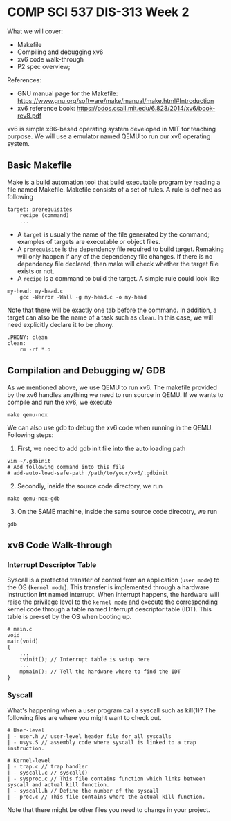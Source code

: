 # COMP SCI 537 DIS-313 Week 2
What we will cover:
- Makefile
- Compiling and debugging xv6
- xv6 code walk-through
- P2 spec overview;

References:
- GNU manual page for the Makefile: https://www.gnu.org/software/make/manual/make.html#Introduction
- xv6 reference book: https://pdos.csail.mit.edu/6.828/2014/xv6/book-rev8.pdf

xv6 is simple x86-based operating system developed in MIT for teaching purpose. We will use a emulator named QEMU to run our xv6 operating system.
## Basic Makefile
Make is a build automation tool that build executable program by reading a file named Makefile. Makefile consists of a set of rules. A rule is defined as following
~~~[bash]
target: prerequisites
    recipe (command)
    ...
~~~
- A `target` is usually the name of the file generated by the command; examples of targets are executable or object files. 
- A `prerequisite` is the dependency file required to build target. Remaking will only happen if any of the dependency file changes. If there is no dependency file declared, then make will check whether the target file exists or not.
- A `recipe` is a command to build the target.
A simple rule could look like
~~~[bash]
my-head: my-head.c
    gcc -Werror -Wall -g my-head.c -o my-head
~~~
Note that there will be exactly one tab before the command. In addition, a target can also be the name of a task such as `clean`. In this case, we will need explicitly declare it to be phony.
~~~
.PHONY: clean
clean:
    rm -rf *.o 
~~~
## Compilation and Debugging w/ GDB
As we mentioned above, we use QEMU to run xv6. The makefile provided by the xv6 handles anything we need to run source in QEMU. If we wants to compile and run the xv6, we execute
~~~[bash]
make qemu-nox
~~~
We can also use gdb to debug the xv6 code when running in the QEMU. Following steps:
1. First, we need to add gdb init file into the auto loading path
~~~[bash]
vim ~/.gdbinit
# Add following command into this file
# add-auto-load-safe-path /path/to/your/xv6/.gdbinit
~~~
2. Secondly, inside the source code directory, we run
~~~[bash]
make qemu-nox-gdb
~~~
3. On the SAME machine, inside the same source code direcotry, we run
~~~
gdb
~~~
## xv6 Code Walk-through
### Interrupt Descriptor Table
Syscall is a protected transfer of control from an application (`user mode`) to the OS (`kernel mode`). This transfer is implemented through a hardware instruction **int** named interrupt. When interrupt happens, the hardware will raise the privilege level to the `kernel mode` and execute the corresponding kernel code through a table named Interrupt descriptor table (IDT). This table is pre-set by the OS when booting up. 
~~~[c]
# main.c
void
main(void) 
{
    ...
    tvinit(); // Interrupt table is setup here
    ...
    mpmain(); // Tell the hardware where to find the IDT
}
~~~

### Syscall
What's happening when a user program call a syscall such as kill(1)? The following files are where you might want to check out.
~~~[bash]
# User-level
| - user.h // user-level header file for all syscalls 
| - usys.S // assembly code where syscall is linked to a trap instruction. 

# Kernel-level
| - trap.c // trap handler
| - syscall.c // syscall()
| - sysproc.c // This file contains function which links between syscall and actual kill function.
| - syscall.h // Define the number of the syscall
| - proc.c // This file contains where the actual kill function.
~~~
Note that there might be other files you need to change in your project. 
